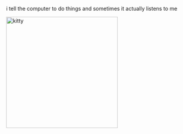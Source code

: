 i tell the computer to do things and sometimes it actually listens to me
<!--START_SECTION:update_image-->
<img src=https://raw.githubusercontent.com/sneakykestrel/sneakykestrel/main/.github/images/blow-cold.gif height="" width="300" align=left alt=kitty />
<!--END_SECTION:update_image-->

